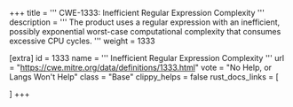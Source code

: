 +++
title = '''
CWE-1333: Inefficient Regular Expression Complexity
'''
description	= '''
The product uses a regular expression with an inefficient, possibly exponential worst-case computational complexity that consumes excessive CPU cycles.
'''
weight = 1333

[extra]
id = 1333
name = '''
Inefficient Regular Expression Complexity
'''
url = "https://cwe.mitre.org/data/definitions/1333.html"
vote = "No Help, or Langs Won't Help"
class = "Base"
clippy_helps = false
rust_docs_links = [
	
]
+++
